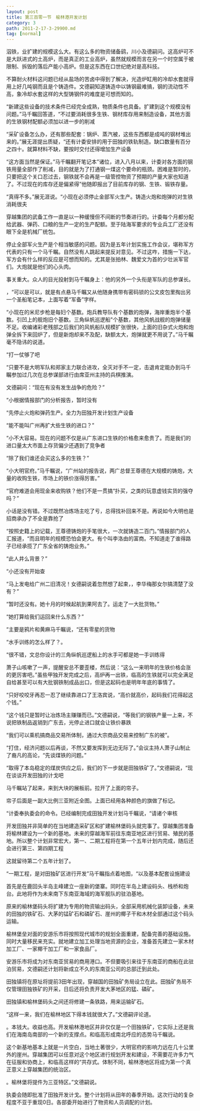 ```yaml
---
layout: post
title: 第三百零一节　榆林港开发计划
category: 3
path: 2011-2-17-3-29900.md
tag: [normal]
---
```


泅铁，业扩建的规模这么大。有这么多的物资储备鹞，川小及德嗣问。这高炉可不是大跃进式的土高炉，而是真正的工业高炉，虽然就规模而言在另一个时空属于被限制、拆毁的落后产能小高炉。但是这东西在口世纪绝对是高科技。

不算耐火材料这问题已经从盐场的苦卤中得到了解决，光造炉缸用的冷却水套就得用上好几吨钢而且是个铸造件。文德嗣知道铸造中以铸钢最难搞，钢的流动性不高，象冷却水套这样的大型铸钢件的难度是可想而知的。

“新建这些设备的技术条件已经完全成熟，物质条件也具备。扩建到这个规模没有问题。”马千瞩回答道，“不过要消耗很多生铁、钢材库存用来制造设备，其他方面的生铁钢材配额必须加以进一步的削减

“采矿设备怎么办，还有那些配套：锅炉、蒸汽被，这些东西都是成吨的钢材堆出来的。”展无涯提出质疑，“还有计委安排的用于田独的铁轨制造。缺口数量有百分之四十。就算材料不缺，要按时交付还得增加生产设备

“这方面当然是保证。”马千瞩翻开笔记本”诸位，进入八月以来，计委对各方面的钢铁用量全部作了削减，目的就是为了打通钢一煤这个要命的瓶颈。困难是暂时的，只要把这个关口忍过去，钢铁就不会再是一级管控物资了预期的产量大家也知道了。不过现在的库存还是偏紧得”他随即报出了目前库存的钢、生铁、锻铁存量。

“真得不多。”展无涯说。“小现在必须停止金部军火生产。铸造火炮和炮弹的对生铁消耗很夫

穿越集团的武备工作一直是以一种缓慢但不间断的节奏进行的。计委每个月都分配给武器、弹药、口粮的生产一定的生产配额。至于陆海军要求的专业兵工厂还没有眼下全是机械厂统包。

停止全部军火生产是个相当敏感的问题。因为是五年计划实施工作会议，堪称军方代表的只有一个马千瞩。自然没有人跳起来提反对意见。不过这咋，措施一下达，军方会有什么样的反应是可想而知的。尤其是张拍林、魏爱文为首的少壮派军官们。大炮就是他们的心头肉。

事关重大。众人的目光投射到马千瞩身上：他的另外一个头衔是军队的总参谋长。

，“可以是可以，就是有点悬马千瞩又从他随身携带有密码锁的公文皮包里掏出另一个圣船笔记本，上面写着“军备”字样。

“小现在的米尼步枪是每妇个基数。炮兵教导队有个基数的炮弹，海岸重炮半个基数。引凹上的舰炮旧个基数。三角纵帆巡逻船"个基数，其他风帆战舰的炮弹储量不足。收编诸彩老残部之后我们的风帆船队规模扩张很快，上面的旧杂式火炮和炮弹全拆下来回炉了，但是新炮却来不及配，缺额太大，炮弹就更不用说了。”马千瞩毫不隐讳的说道。

“打一仗够了吧

“只要不是大明军队和郑家主力联合进攻，全灭对手不一定，击退肯定能办到马千瞩参加过几次在总参谋部进行由席亚州主持的兵棋推演。

文德嗣问：“现在有没有发生战争的危险？”

“小根据情报部门的分析报告，暂时没有

“先停止火炮和弹药生产。全力为田独开发计划生产设备

“能不能叫广州再扩大些生铁的进口？”

“小不大容易。现在的问题不仅是从广东进口生铁的价格愈来愈贵了。而是我们的进口量太大市面上存货偏少还遇到了竞争者

“除了我们谁还会买这么多的生铁？”

“小大明官府。”马千瞩说，“广州站的报告说，两广总督王尊德在大规模的铸炮，大量的收购生铁，市场上的铁价涨得厉害。”

“官府难道会用现金来收购铁？他们不是一贯搞“扑买，之类的玩意虚钱实货的强夺吗？”

小话是没有错。不过既然冶炼场主吃了亏，总得找补回来不是。再说如今大明也是招商承办了不全是靠抢了

“按照史籍上的记载，王尊德铸炮的手笔很大，一次就铸造二百门。”情报部门的人汇报道，“而且明年的规模恐怕会更大。有个叫李洛由的富商。不知道走了谁得路子已经承揽了广东全省的铸炮业务。”

“此人井么背景？”

“小还没有开始查

“马上发电给广州二旧清况！女德嗣说着忽然想了起束，，李华梅那女尔搞清楚了没有？”

“暂时还没有。她十月的时候起航到果阿去了。运走了一大批货物。”

“她打算给我们运回来什么东西？”

“主要是鸦片和黄麻马千瞩说，“还有零星的货物

“水手训练的怎么样了？。

“很不错，文总你设计的三角纵帆巡逻船上的水手可都是她一手训练得

萧子山咳嗽了一声，提醒安总不要歪楼，然后说：“这么一来明年的生铁价格会涨的更厉害吧。”虽些甲独开发完成之后，高炉再一出铁，临高的生铁就可以完全满足自给甚至可以有大批钢铁制成品出口，但是这起码也是明年年底的事情了。

“只好咬咬牙再忍一忍了继续靠进口了王洛宾说，“高价就高价，起码我们花得起这个钱。”

“这个钱只是暂时让冶炼场主赚赚而已。”文德嗣说，“等我们的钢铁产量一上来，不说把铁制品返销到广东去，光停止进口就会让铁价暴跌

“我们可以乘机搞商品交易所体制，通过大宗商品交易来控制广东的被”。

“打住，经济问题以后再谈，不然又要发挥到无边无际了。”会议主持人萧子山制止了裔凡的高论，“先谈煤铁的问题。”

“取得了本岛稳定的煤炭供应之后，我们的下一步就是田独铁矿了。”文德嗣说，“现在谈谈开发田独的计戈吧

马千瞩站了起来，来到大块的展板前。拉开了上面的帘子。

帘子后面是一副大比例三亚附近全图。上面已经用各种颜色的旗做了标记。

“计委奉执委会的命令。已经编制完成田独开发计划马千瞩说，“请诸个审核

开发田独并非简单的在当地建造采矿区和扩建榆林堡码头就完事了。穿越集团准备将榆林建设为一个新的基地。未来的穿越海军前往东南亚地区进行贸易、殖民的基地。所以整个计划非常宏大，第一、二期工程将在第一个五年计划内完成，随后还会进行第三、第四期工程

这就留待第二个五年计划了。

“一期工程，是对田独矿区进行开发”马千瞩指点着地图，“以及基本配套设施建设

首先是在鹿回头半岛主峰建立一座新的堡寨。同时在半岛上建设码头、栈桥和炮台。此地将作为未来南下东南亚海域的海军舰队的驻泊基地。

原来的榆林堡码头将扩建为专用的物资输出码头，全部采用机械化装卸设备，未来的田独的铁矿石、大茅的锰矿石和磷矿石、崖州的椰子干和木材全部通过这个码头运输。

榆林堡垒对面的安游乐市将按照现代城市的规划全面重建，配备完善的基础设施。同时大量移民来充实。就地建立加工处理当地资源的企业，准备首先建立一家木材加工厂、一家椰干加工厂和一家食品厂。

安游乐市将成为对东南亚贸易的商用港口。不但要吸引来往于东南亚的商船在此驻泊贸易，文德嗣还计划将新成立不久的东南亚公司的总部迁到此处。

田独镇将在原址将提前3田年出现，穿越国的田独矿务局设立在此。田独矿务局不仅管理田独铁矿的开采，日后还将负责开发大茅地区的猛、磷矿。

田独镇和榆林堡码头之间还将修建一条铁路，用来运输矿石。

“这样一来，我们在榆林地区下得本钱就很大了。”文德嗣评论道。

。本钱大。收益也高。开发榆林港地区并非仅仅是一个田独铁矿，它实际上还是我们在海南岛南部的一个新的支撑点。和临高形成南北呼应的态势马千瞩说。

这个新基地基本上就是一片空白，当地土著很少，大明官府的影响力远在几十公里外的崖州。穿越集团可以任意对这个地区进行规划开发和建设，不需要花许多力气在征服和协商上，和临高这样的“共存式。体制不同，榆林港地区将成为第一个真正意义上穿越集团的统治区。

。榆林堡将提件为三亚特区。”文德嗣说。

执委会随即批准了田独开发计戈。整个计划将从田年的春季开始。这次行动的复杂程度不亚于重现0日。各部委开始进行了物资和人员调配的计划。